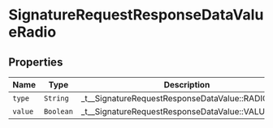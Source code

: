 

# SignatureRequestResponseDataValueRadio



## Properties

| Name | Type | Description | Notes |
|------------ | ------------- | ------------- | -------------|
| `type` | ```String``` |  _t__SignatureRequestResponseDataValue::RADIO_TYPE  |  |
| `value` | ```Boolean``` |  _t__SignatureRequestResponseDataValue::VALUE  |  |



